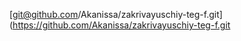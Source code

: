 [git@github.com/Akanissa/zakrivayuschiy-teg-f.git](https://github.com/Akanissa/zakrivayuschiy-teg-f.git

